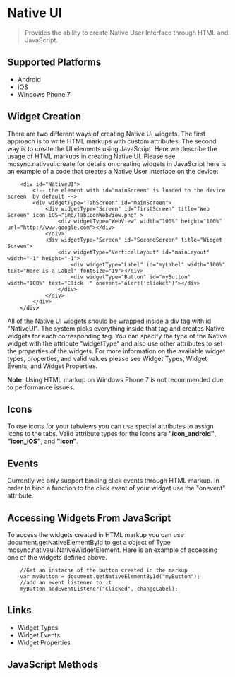 Native UI
=========

> Provides the ability to create Native User Interface through HTML and JavaScript.


Supported Platforms
-------------------
- Android
- iOS
- Windows Phone 7

Widget Creation
---------------
There are two different ways of creating Native UI widgets. The first approach is to write HTML markups with custom attributes. The second way is to create the UI elements using JavaScript. Here we describe the usage of HTML markups in creating Native UI. Please see mosync.nativeui.create for details on creating widgets in JavaScript
here is an example of a code that creates a Native User Interface on the device:

		<div id="NativeUI">
			<!-- the element with id="mainScreen" is loaded to the device screen  by default -->
			<div widgetType="TabScreen" id="mainScreen">
				<div widgetType="Screen" id="firstScreen" title="Web Screen" icon_iOS="img/TabIconWebView.png" >
					<div widgetType="WebView" width="100%" height="100%" url="http://www.google.com"></div>
				</div>
				<div widgetType="Screen" id="SecondScreen" title="Widget Screen">
					<div widgetType="VerticalLayout" id="mainLayout" width="-1" height="-1">
						<div widgetType="Label" id="myLabel" width="100%" text="Here is a Label" fontSize="19"></div>
						<div widgetType="Button" id="myButton" width="100%" text="Click !" onevent="alert('cliekct')"></div>
					</div>
				</div>
			</div>
		</div>

All of the Native UI widgets should be wrapped inside a div tag with id "NativeUI". The system picks everything inside that tag and creates Native widgets for each corresponding tag. You can specify the type of the Native widget with the attribute "widgetType" and also use other attributes to set the properties of the widgets. For more information on the available widget types, properties,  and valid values please see Widget Types, Widget Events, and Widget Properties.

**Note:** Using HTML markup on Windows Phone 7 is not recommended due to performance issues. 

Icons
-----
To use icons for your tabviews you can use special attributes to assign icons to the tabs. Valid attribute types for the icons are <strong>"icon_android"</strong>, <strong>"icon_iOS"</strong>, and <strong>"icon"</strong>.

Events
------
Currently we only support binding click events through HTML markup. In order to bind a function to the click event of your widget use the "onevent" attribute.

Accessing Widgets From JavaScript
--------------------------------
To access the widgets created in HTML markup you can use document.getNativeElementById to get a object of Type mosync.nativeui.NativeWidgetElement. Here is an example of accessing one of the widgets defined above.

		//Get an instacne of the button created in the markup
		var myButton = document.getNativeElementById("myButton");
		//add an event listener to it
		myButton.addEventListener("Clicked", changeLabel);

Links
-----
 * Widget Types
 * Widget Events
 * Widget Properties

JavaScript Methods
------------------
